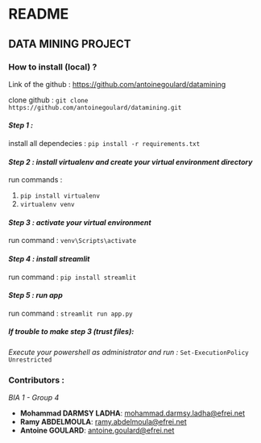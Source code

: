 # README

## **DATA MINING PROJECT**
### **How to install (local) ?**

Link of the github :
https://github.com/antoinegoulard/datamining

clone github : 
`git clone https://github.com/antoinegoulard/datamining.git`

#### *Step 1 :*
install all dependecies :
`pip install -r requirements.txt`

#### *Step 2 : install virtualenv and create your virtual environment directory*
run commands :
1. `pip install virtualenv`
2. `virtualenv venv`

#### *Step 3 : activate your virtual environment*
run command :
`venv\Scripts\activate`

#### *Step 4 : install streamlit*
run command :
`pip install streamlit`

#### *Step 5 : run app*
run command :
`streamlit run app.py`

##### *If trouble to make step 3 (trust files):*
*Execute your powershell as administrator and run :*
`Set-ExecutionPolicy Unrestricted`

### **Contributors :**

*BIA 1 - Group 4*

- **Mohammad DARMSY LADHA**: mohammad.darmsy.ladha@efrei.net
- **Ramy ABDELMOULA**: ramy.abdelmoula@efrei.net
- **Antoine GOULARD**: antoine.goulard@efrei.net


